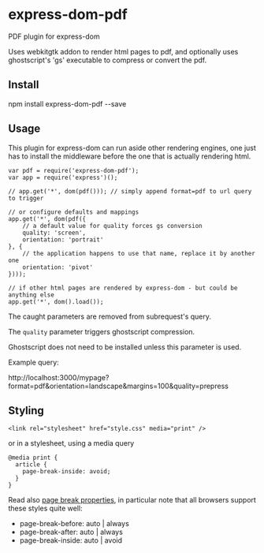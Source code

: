 # express-dom-pdf

PDF plugin for express-dom

Uses webkitgtk addon to render html pages to pdf, and optionally uses
ghostscript's 'gs' executable to compress or convert the pdf.

Install
-------

npm install express-dom-pdf --save


Usage
-----

This plugin for express-dom can run aside other rendering engines, one just has
to install the middleware before the one that is actually rendering html.

```
var pdf = require('express-dom-pdf');
var app = require('express')();

// app.get('*', dom(pdf())); // simply append format=pdf to url query to trigger

// or configure defaults and mappings
app.get('*', dom(pdf({
	// a default value for quality forces gs conversion
	quality: 'screen',
	orientation: 'portrait'
}, {
	// the application happens to use that name, replace it by another one
	orientation: 'pivot'
})));

// if other html pages are rendered by express-dom - but could be anything else
app.get('*', dom().load());
```

The caught parameters are removed from subrequest's query.

The `quality` parameter triggers ghostscript compression.

Ghostscript does not need to be installed unless this parameter is used.

Example query:

http://localhost:3000/mypage?format=pdf&orientation=landscape&margins=100&quality=prepress


Styling
-------

```
<link rel="stylesheet" href="style.css" media="print" />
```

or in a stylesheet, using a media query

```
@media print {
  article {
    page-break-inside: avoid;
  }
}
```

Read also [page break properties](http://caniuse.com/#feat=css-page-break),
in particular note that all browsers support these styles quite well:
* page-break-before: auto | always
* page-break-after: auto | always
* page-break-inside: auto | avoid

